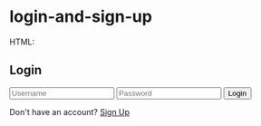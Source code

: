 # login-and-sign-up
HTML:
<!DOCTYPE html>
<html lang="en">
<head>
    <meta charset="UTF-8">
    <meta name="viewport" content="width=device-width, initial-scale=1.0">
    <title>Login & Signup</title>
    <link rel="stylesheet" href="styles.css">
</head>
<body>
    <div class="container">
        <div class="form-container" id="loginFormContainer">
            <h2>Login</h2>
            <form id="loginForm">
                <input type="text" id="loginUsername" placeholder="Username" required>
                <input type="password" id="loginPassword" placeholder="Password" required>
                <button type="submit">Login</button>
                <p class="switch">Don't have an account? <a href="#" id="showSignup">Sign Up</a></p>
            </form>
        </div>
        <div class="form-container" id="signupFormContainer" style="display:none;">
            <h2>Sign Up</h2>
            <form id="signupForm">
                <input type="text" id="signupUsername" placeholder="Username" required>
                <input type="email" id="signupEmail" placeholder="Email" required>
                <input type="password" id="signupPassword" placeholder="Password" required>
                <input type="password" id="signupConfirmPassword" placeholder="Confirm Password" required>
                <button type="submit">Sign Up</button>
                <p class="switch">Already have an account? <a href="#" id="showLogin">Login</a></p>
    
            </form>
        </div>
    </div>
    <script src="script.js"></script>
</body>
</html>

css:
body {
    font-family: Arial, sans-serif;
    background-color: #E2DAD6;
    display: flex;
    justify-content: center;
    align-items: center;
    height: 100vh;
    margin: 0;
}

.container {
    width: 350px; /* Increased width for better spacing */
    padding: 25px;
    background-color: #F5EDED;
    box-shadow: 0 4px 15px rgba(0, 0, 0, 0.1); /* Slightly more shadow for depth */
    border-radius: 12px; /* Softer corner radius */
}

.form-container {
    display: flex;
    flex-direction: column;
    align-items: center;
}

h2 {
    text-align: center;
    margin-bottom: 25px; /* Increased spacing for a balanced look */
    color: #6482AD;
    font-size: 24px; /* Slightly larger font size */
}

input {
    width: 80%;
    padding: 12px; /* Increased padding for better usability */
    margin: 20px; /* More consistent spacing */
    border: 1px solid #7FA1C3;
    border-radius: 6px;
    background-color: #E2DAD6;
    color: #6482AD;
    font-size: 16px; /* Increased font size for readability */
}

button {
    width: 30%;
    padding: 12px; /* Matching padding with input */
    margin: 10px auto;
    background-color: #6482AD;
    color: white;
    border: none;
    border-radius: 6px;
    cursor: pointer;
    text-align: center;
    font-size: 16px; /* Matching font size with input */
    transition: background-color 0.3s ease; /* Smooth transition for hover effect */
    display: block;
}

button:hover {
    background-color: #7FA1C3;
}

.switch {
    text-align: center;
    margin-top: 20px; /* Increased spacing for clarity */
    font-size: 14px; /* Slightly smaller font size for secondary text */
    color: #6482AD;
}

.switch a {
    color: #6482AD;
    text-decoration: none;
    font-weight: bold; /* Bold for emphasis */
}

.switch a:hover {
    text-decoration: underline;
}

js:
// Toggle to show the signup form and hide the login form
document.getElementById('showSignup').addEventListener('click', function() {
    document.getElementById('loginFormContainer').style.display = 'none';
    document.getElementById('signupFormContainer').style.display = 'block';
});

// Toggle to show the login form and hide the signup form
document.getElementById('showLogin').addEventListener('click', function() {
    document.getElementById('signupFormContainer').style.display = 'none';
    document.getElementById('loginFormContainer').style.display = 'block';
});

// Handle the login form submission
document.getElementById('loginForm').addEventListener('submit', function(event) {
    event.preventDefault();
    // Add login validation logic here
    alert('Login form submitted');
});

// Handle the signup form submission
document.getElementById('signupForm').addEventListener('submit', function(event) {
    event.preventDefault();
    const password = document.getElementById('signupPassword').value;
    const confirmPassword = document.getElementById('signupConfirmPassword').value;

    if (password !== confirmPassword ) {
        alert('Passwords do not match');
    } else {
        // Add signup validation logic here
        alert('Signup form submitted');
    }
});



